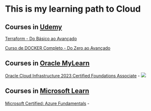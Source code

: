 # This is my learning path to Cloud

## Courses in [Udemy](https://www.udemy.com/)

[Terraform - Do Básico ao Avançado](https://www.udemy.com/course/terraform-do-basico-ao-avancado/?couponCode=SKILLS4SALEB) 

[Curso de DOCKER Completo - Do Zero ao Avançado](https://www.udemy.com/course/docker-zero-avancado/?couponCode=SKILLS4SALEB) 

## Courses in [Oracle MyLearn](https://mylearn.oracle.com/ou/home)

[Oracle Cloud Infrastructure 2023 Certified Foundations Associate]() - [![](https://mylearn.oracle.com/favicon.ico)](https://catalog-education.oracle.com/pls/certview/sharebadge?id=F577397C4A3468EB73BE7FB25EA18F85CA685D4F373691BC52CA7E2682CA0875)

## Courses in [Microsoft Learn](https://learn.microsoft.com/)

[Microsoft Certified: Azure Fundamentals](https://learn.microsoft.com/pt-br/credentials/certifications/azure-fundamentals/?practice-assessment-type=certification) - <a href="https://learn.microsoft.com/api/credentials/share/pt-br/HeitorRapcinski/DE51A9FE23657F98?sharingId=44A36E9198D085B"><img src="https://learn.microsoft.com/favicon.ico" height="16px" width="16px"/></a>



